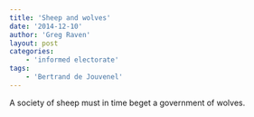 ```yaml
---
title: 'Sheep and wolves'
date: '2014-12-10'
author: 'Greg Raven'
layout: post
categories:
    - 'informed electorate'
tags:
    - 'Bertrand de Jouvenel'
---
```


A society of sheep must in time beget a government of wolves.
